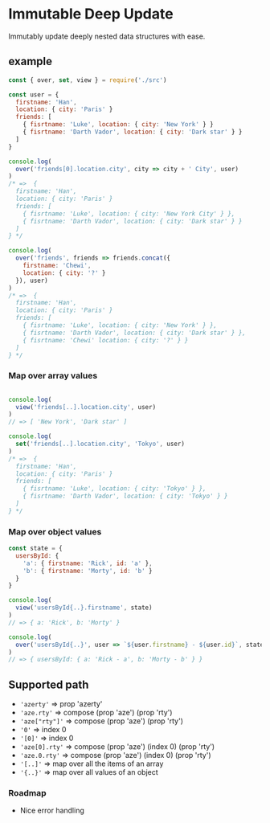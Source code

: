 # Immutable Deep Update

Immutably update deeply nested data structures with ease.

## example
```js
const { over, set, view } = require('./src')

const user = {
  firstname: 'Han',
  location: { city: 'Paris' }
  friends: [
    { fisrtname: 'Luke', location: { city: 'New York' } }
    { fisrtname: 'Darth Vador', location: { city: 'Dark star' } }
  ]
}

console.log(
  over('friends[0].location.city', city => city + ' City', user)
)
/* =>  {
  firstname: 'Han',
  location: { city: 'Paris' }
  friends: [
    { fisrtname: 'Luke', location: { city: 'New York City' } },
    { fisrtname: 'Darth Vador', location: { city: 'Dark star' } }
  ]
} */

console.log(
  over('friends', friends => friends.concat({
    firstname: 'Chewi',
    location: { city: '?' }
  }), user)
)
/* =>  {
  firstname: 'Han',
  location: { city: 'Paris' }
  friends: [
    { fisrtname: 'Luke', location: { city: 'New York' } },
    { fisrtname: 'Darth Vador', location: { city: 'Dark star' } },
    { fisrtname: 'Chewi' location: { city: '?' } }
  ]
} */
```

### Map over array values
```js

console.log(
  view('friends[..].location.city', user)
)
// => [ 'New York', 'Dark star' ]

console.log(
  set('friends[..].location.city', 'Tokyo', user)
)
/* =>  {
  firstname: 'Han',
  location: { city: 'Paris' }
  friends: [
    { fisrtname: 'Luke', location: { city: 'Tokyo' } },
    { fisrtname: 'Darth Vador', location: { city: 'Tokyo' } }
  ]
} */
```

### Map over object values
```js
const state = {
  usersById: {
    'a': { firstname: 'Rick', id: 'a' },
    'b': { firstname: 'Morty', id: 'b' }
  }
}

console.log(
  view('usersById{..}.firstname', state)
)
// => { a: 'Rick', b: 'Morty' }

console.log(
  over('usersById{..}', user => `${user.firstname} - ${user.id}`, state)
)
// => { usersById: { a: 'Rick - a', b: 'Morty - b' } }
```

## Supported path
- `'azerty'` => prop 'azerty'
- `'aze.rty'` => compose (prop 'aze') (prop 'rty')
- `'aze["rty"]'` => compose (prop 'aze') (prop 'rty')
- `'0'` => index 0
- `'[0]'` => index 0
- `'aze[0].rty'` => compose (prop 'aze') (index 0) (prop 'rty')
- `'aze.0.rty'` => compose (prop 'aze') (index 0) (prop 'rty')
- `'[..]'` => map over all the items of an array
- `'{..}'` => map over all values of an object

### Roadmap
- Nice error handling
